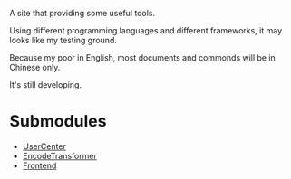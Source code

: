 A site that providing some useful tools.

Using different programming languages and different frameworks, it may looks like my testing ground.

Because my poor in English, most documents and commonds will be in Chinese only.

It's still developing.


# Submodules

* [UserCenter](https://github.com/SnowPhoenix0105/ToolSetUserCenter)
* [EncodeTransformer](https://github.com/SnowPhoenix0105/ToolSetEncodeTransformer)
* [Frontend](https://github.com/SnowPhoenix0105/ToolSetFrontend)